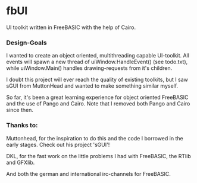 # fbUI

UI toolkit written in FreeBASIC with the help of Cairo.

### Design-Goals

I wanted to create an object oriented, multithreading capable UI-toolkit. All events will spawn a new thread of uiWindow.HandleEvent() (see todo.txt), while uiWindow.Main() handles drawing-requests from it's children. 

I doubt this project will ever reach the quality of existing toolkits, but I saw sGUI from MuttonHead and wanted to make something similar myself. 

So far, it's been a great learning experience for object oriented FreeBASIC and the use of Pango and Cairo. Note that I removed both Pango and Cairo since then.

### Thanks to:

Muttonhead, for the inspiration to do this and the code I borrowed in the early stages. Check out his project 'sGUI'!

DKL, for the fast work on the little problems I had with FreeBASIC, the RTlib and GFXlib.

And both the german and international irc-channels for FreeBASIC.
